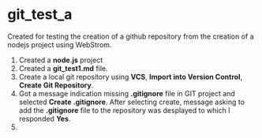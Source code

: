# git_test_a
Created for testing the creation of a github repository from the creation of a nodejs
project using WebStrom.

1.  Created a __node.js__ project
2.  Created a __git_test1.md__ file.
3.  Create a local git repository using __VCS__, __Import into Version Control__,
__Create Git Repository__.
4.  Got a message indication missing __.gitignore__ file in GIT project and selected __Create .gitignore__.  After selecting create, message asking to add the __.gitignore__ file to the repository was desplayed to which I responded __Yes__.
5.  